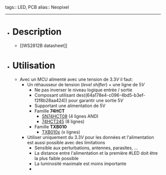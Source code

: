 tags:: LED, PCB
alias:: Neopixel
***

- # Description
	- [[WS2812B datasheet]]
- # Utilisation
	- Avec un MCU alimenté avec une tension de $3.3V$ il faut:
		- Un réhausseur de tension (*level shifter*) + une ligne de $5V$
			- Ne pas inverser le niveau logique entrée / sortie
			- Composant utilisant des((64a178e4-c096-4bd5-b3ef-f2f8b28aa424)) pour garantir une sortie $5V$
			- Supportant une alimentation de 5V
			- Famille **74HCT**
				- [SN74HCT08](https://www.ti.com/product/SN74HCT08) (4 lignes AND)
				- [74HCT245](https://www.nexperia.com/products/analog-logic-ics/logic/buffers-inverters-transceivers/transceivers/series/74HC245-74HCT245.html) (8 lignes)
			- Famille **TXB010**
				- [TXB010x](https://www.ti.com/sitesearch/en-us/docs/universalsearch.tsp?langPref=en-US&searchTerm=TXB010&nr=3#q=TXB010&sort=relevancy&numberOfResults=25) (x lignes)
		- Utiliser uniquement du $3.3V$ pour les données et l'alimentation est aussi possible avec des limitations
			- Sensible aux perturbations, antennes, parasites, ...
			- La distance entre l'alimentation et la première #LED doit être la plus faible possible
			- La luminosité maximale est moins importante
			-